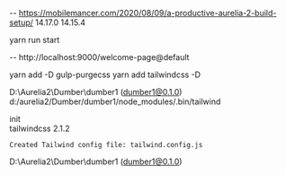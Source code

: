 -- https://mobilemancer.com/2020/08/09/a-productive-aurelia-2-build-setup/
14.17.0
    14.15.4

yarn run start


-- http://localhost:9000/welcome-page@default


yarn add -D gulp-purgecss
yarn add tailwindcss -D

D:\Aurelia2\Dumber\dumber1  (dumber1@0.1.0)                       
 d:/aurelia2/Dumber/dumber1/node_modules/.bin/tailwind 
 
 init             
   tailwindcss 2.1.2                                                    
                                                                       
    Created Tailwind config file: tailwind.config.js                    
                                                                         
D:\Aurelia2\Dumber\dumber1  (dumber1@0.1.0)                              
                                                                       
